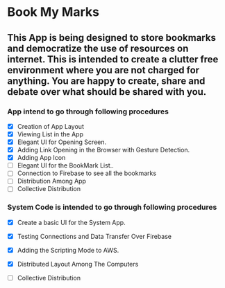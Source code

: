 # Book My Marks

## This App is being designed to store bookmarks and democratize the use of resources on internet. This is intended to create a clutter free environment where you are not charged for anything. You are happy to create, share and debate over what should be shared with you. 

### App intend to go through following procedures

- [X] Creation of App Layout
- [X] Viewing List in the App
- [X] Elegant UI for Opening Screen.
- [X] Adding Link Opening in the Browser with Gesture Detection.
- [X] Adding App Icon
- [ ] Elegant UI for the BookMark List..
- [ ] Connection to Firebase to see all the bookmarks
- [ ] Distribution Among App
- [ ] Collective Distribution
  
### System Code is intended to go through following procedures

- [X] Create a basic UI for the System App.
- [X] Testing Connections and Data Transfer Over Firebase
- [X] Adding the Scripting Mode to AWS.
- [X] Distributed Layout Among The Computers
- [ ] Collective Distribution

